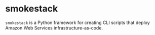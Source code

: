 # smokestack

`smokestack` is a Python framework for creating CLI scripts that deploy Amazon Web Services infrastructure-as-code.
